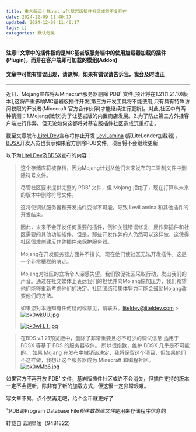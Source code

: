 ```yaml
---
title: 重大新闻! Minecraft基岩版插件社区或将不复存在
date: 2024-12-09 11:40:17
updated: 2024-12-09 11:40:17
tags: []
categories: 默认分类
---
```


#### 注意‼️文章中的插件指的是MC基岩版服务端中的使用加载器加载的插件(Plugin)，而非在客户端即可加载的模组(Addon)

#### 文章中可能有错误出现，请谅解，如果有错误请告诉我，我会及时改正

---

近日，Mojang宣布将从Minecraft服务器删除 PDB¹ 文件[预计将在1.21(1.21.10)版本],这将严重影响MC基岩版插件开发[第三方开发工具将不能使用,只有具有特殊访问权限的开发者(Minecraft 官方合作伙伴)才能继续进行更新]。对此,社区中有两种猜测：1.Mojang(微软)为了让基岩版的内置商店发展。2.为了防止第三方外挂客户端进行作弊。但无论如何这都将对基岩版插件社区造成沉重打击。

截至文章发布,[LiteLDev](https://github.com/LiteLDev)宣布将停止开发 [LeviLamina](https://github.com/LiteLDev/LeviLamina) (原LiteLonder加载器)，[BDSX](https://github.com/bdsx/bdsx)开发人员也表示如果官方删除PDB文件，项目将不会继续更新

以下为[LiteLDev](https://github.com/LiteLDev)及[BDSX](https://github.com/bdsx/bdsx)宣布的内容：

> 这个存储库将被存档，因为Mojang计划从他们未来发布的二进制文件中删除符号文件。
>
> 尽管社区要求提供完整的 PDB¹ 文件，但 Mojang 拒绝了，现在打算从未来的版本中删除符号文件。
>
> 这将使调试服务器和开发插件变得不可能，导致 LeviLamina 和其他插件的开发结束。
>
> 因此，未来不会开发任何重要的插件，例如关键错误修复、反作弊插件和社区需要的其他功能插件。但是，那些开发作弊的人仍然可以这样做，这使得社区很难创建反作弊插件来保护服务器。
>
> Mojang在开发服务器方面并不擅长，现在他们使社区无法开发插件。这是一个非常糟糕的决定。
>
> Mojang对社区的立场令人深感失望。我们敦促社区采取行动，发出我们的声音。通过在社交媒体上表达我们的担忧并向Mojang施加压力，我们希望他们能够重新考虑他们的决定。社区团结和集体努力可能会鼓励Mojang改变他们的方法。
>
> 如果您对本通知有任何疑问或意见，请联系。liteldev@liteldev.com > [![pk0wkUU.jpg](https://s21.ax1x.com/2024/06/17/pk0wkUU.jpg)](https://imgse.com/i/pk0wkUU)
>
> [![pk0wFET.jpg](https://s21.ax1x.com/2024/06/17/pk0wFET.jpg)](https://imgse.com/i/pk0wFET)

> 在BDS v.1.21预览版中，删除了非常重要且必不可少的调试信息
> 适用于 BDSX 等基于 BDS 的服务器软件。
> 所以很抱歉，维护 BDSX 几乎是不可能的。
> 如果 Mojang 在发布中撤销该决定，我将保留这个项目，但如果他们不这样做，我想让这个服务器成为 Minecraft 和编程社区。
> [![pk0wMb6.jpg](https://s21.ax1x.com/2024/06/17/pk0wMb6.jpg)](https://imgse.com/i/pk0wMb6)

如果官方不再开放 PDB¹ 文件，基岩版插件社区或许不会消失，但插件支持的版本一定不会更新，除非有了新的加载方式，但这很一定非常艰难。

写文章不易，点个赞再走吧，给个金币就更好了

¹:PDB即Program Database File*程序数据库文件*是用来存储程序信息的

转载自 `云湖`星凌（9481822）
